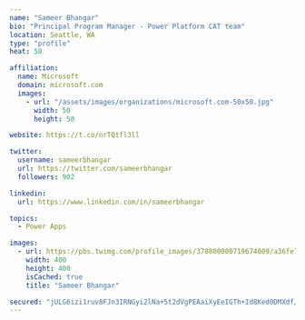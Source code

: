 ```yaml
---
name: "Sameer Bhangar"
bio: "Principal Program Manager - Power Platform CAT team"
location: Seattle, WA
type: "profile"
heat: 58

affiliation:
  name: Microsoft
  domain: microsoft.com
  images:
    - url: "/assets/images/organizations/microsoft.com-50x50.jpg"
      width: 50
      height: 50

website: https://t.co/nrTQtfl3ll

twitter:
  username: sameerbhangar
  url: https://twitter.com/sameerbhangar
  followers: 902

linkedin:
  url: https://www.linkedin.com/in/sameerbhangar

topics:
  - Power Apps

images:
  - url: https://pbs.twimg.com/profile_images/378800000719674009/a36fe7ddfab1778b76e5793772e43798_400x400.jpeg
    width: 400
    height: 400
    isCached: true
    title: "Sameer Bhangar"

secured: "jULG6izi1ruv8FJn3IRNGyi2lNa+5t2dVgPEAaiXyEeIGTh+Id8Ked0DMXdf/7L6EtZLYd8BBEQJrhE3nHweHEJ+umWKVpIrRB6KD8GT8bO6eTgzRGUUA3nNkw5X9uNb0xzDyWdHh0RZcC5qITQsaSSZo5rE/5p+XfIMSBj7BvIFI1kq0yTY1/vc/MpMRrgjuA63HgNAWbSsZgOdfMqdmSRjHrYsuUG4zuhbvR1+iYVWG5SuN9yiz5eueU7dViv404afeS4nXgpH2FDcUPeLyJ8onv//3MM5fazjS9opiRjy2A0nRpngnsgUGmvjZZfulLzxaSuJpLTkWfbdXgkp63RFIgdnKx+iaiREC2hkKIZYsXICTAJSglIc5s/Yfc8kGla1kgRh2kXwU6etpL6/nQ==;bUGrAmDVQnxP6rIa96HMwQ=="
---
```


